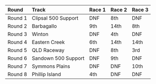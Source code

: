 | Round   | Track               | Race 1   | Race 2   | Race 3   |
|:--------|:--------------------|:---------|:---------|:---------|
| Round 1 | Clipsal 500 Support | DNF      | 8th      | DNF      |
| Round 2 | Barbagallo          | 9th      | 14th     | 8th      |
| Round 3 | Winton              | DNF      | 4th      | DNF      |
| Round 4 | Eastern Creek       | 6th      | 14th     | 14th     |
| Round 5 | QLD Raceway         | DNF      | 8th      | 3rd      |
| Round 6 | Sandown 500 Support | DNF      | 9th      | DNF      |
| Round 7 | Symmons Plains      | DNF      | DNF      | 10th     |
| Round 8 | Phillip Island      | 4th      | DNF      | DNF      |